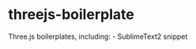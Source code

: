 threejs-boilerplate
===================


Three.js boilerplates, including:
    - SublimeText2 snippet
